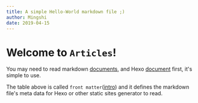 ```yaml
---
title: A simple Hello-World markdown file ;)
author: Mingshi
date: 2019-04-15
---
```


# Welcome to `Articles`!

You may need to read markdown [documents](https://guides.github.com/features/mastering-markdown/),
and Hexo [document](https://hexo.io/docs) first, it's simple to use.

The table above is called `front matter`([intro](https://hexo.io/docs/front-matter.html)) and it 
defines the markdown file's meta data for Hexo or other static sites generator to read.

